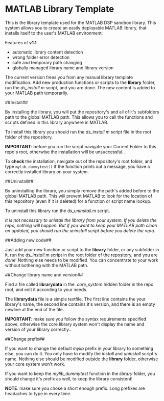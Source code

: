 MATLAB Library Template
==================

This is the library template used for the MATLAB DSP sandbox library. This system allows you to create an easily deployable MATLAB library, that installs itself to the user's MATLAB environment. 

Features of __v1.1__
* automatic library content detection
* wrong folder error detection
* safe and temporary path changing
* globally managed library name and library version

The current version frees you from any manual library template modification. Add new production functions or scripts to the __library__ folder, run the _ds_install.m_ script, and you are done. The new content is added to your MATLAB path temporarily.


##Install##

By installing the library, you will put the repository's and all of it's subfolders path to the global MATLAB path. This allows you to call the functions and scripts defined in this library anywhere in MATLAB.

To install this library you should run the _ds_install.m_ script file in the root folder of the repository.

__IMPORTANT__: before you run the script navigate your Current Folder to this repo's root, otherwise the installation will be unsuccessful..

To __check__ the installation, navigate out of the repository's root folder, and type `mylib_dummytest()` If the function prints out a message, you have a correctly installed library on your system.

##Uninstall##

By uninstalling the library, you simply remove the path's added before to the global MATLAB path. This will prevent MATLAB to look for the location of this repository (even if it is deleted) for a function or script name lookup.

To uninstall this library run the _ds_uninstall.m_ script.

_It is not necessary to unistall the library from your system. If you delete the repo, nothing will happen. But if you want to keep your MATLAB path clean an updated, you should run the uninstall script before you delete the repo._

##Adding new code##

Just add your new function or script to the __library__ folder, or any subfolder in it, run the _ds_install.m_ script in the root folder of the repository, and you are _done_! Nothing else needs to be modified. You can concentrate to your work without bothering with the MATLAB path.

##Change library name and version##

Find a file called __librarydata__ in the _.core_system_ hidden folder in the repo root, and edit it according to your needs.

The __librarydata__ file is a simple textfile. The first line contains the your library's name, the second line contains it's version, and there is an empty newline at the end of the file.

__IMPORTANT__: make sure you follow the syntax requirements specified above, otherwise the core library system won't display the name and version of your library correctly..

##Change prefix##

If you want to change the default _mylib_ prefix in your library to something else, you can do it. You only have to modify the _install_ and _uninstall_ script's name. Nothing else should be modified outside the __library__ folder, otherwise your core system won't work.

If you want to keep the _mylib_dummytest_ function in the _library_ folder, you should change it's prefix as well, to keep the library consistent!

__NOTE__: make sure you chose a short enough prefix. Long prefixes are headaches to type in every time.
